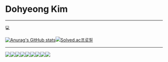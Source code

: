 # Dohyeong Kim
---
:computer:




[![Anurag's GitHub stats](https://github-readme-stats.vercel.app/api?username=2buldupki)](https://github.com/2buldupki/github-readme-stats)[![Solved.ac프로필](http://mazassumnida.wtf/api/v2/generate_badge?boj=hazz)](https://solved.ac/hazz)

---
<img src="https://img.shields.io/badge/C-A8B9CC?style=flat-square&logo=C&logoColor=white"/><img src="https://img.shields.io/badge/C++-00599C?style=flat-square&logo=C%2B%2B&logoColor=white"/><img src="https://img.shields.io/badge/Python-3776AB?style=flat-square&logo=Python&logoColor=white"/><img src="https://img.shields.io/badge/Java-007396?style=flat-square&logo=Java&logoColor=white"/><img src="https://img.shields.io/badge/C Sharp-239120?style=flat-square&logo=C#&logoColor=white"/><img src="https://img.shields.io/badge/HTML5-E34F26?style=flat-square&logo=HTML5&logoColor=white"/><img src="https://img.shields.io/badge/CSS3-1572B6?style=flat-square&logo=CSS3&logoColor=white"/><img src="https://img.shields.io/badge/JavaScript-F7DF1E?style=flat-square&logo=JavaScript&logoColor=white"/><img src="https://img.shields.io/badge/Unity-FFFFFF?style=flat-square&logo=Unity&logoColor=black"/>


